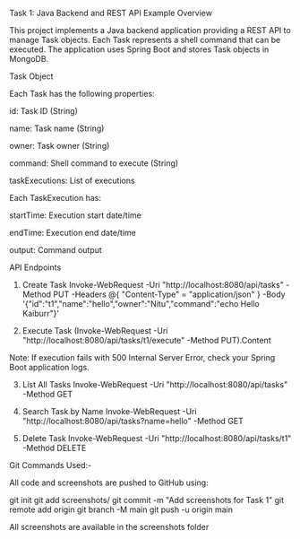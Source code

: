 Task 1: Java Backend and REST API Example
Overview

This project implements a Java backend application providing a REST API to manage Task objects. Each Task represents a shell command that can be executed.
The application uses Spring Boot and stores Task objects in MongoDB.

Task Object

Each Task has the following properties:

id: Task ID (String)

name: Task name (String)

owner: Task owner (String)

command: Shell command to execute (String)

taskExecutions: List of executions

Each TaskExecution has:

startTime: Execution start date/time

endTime: Execution end date/time

output: Command output

API Endpoints
1. Create Task
Invoke-WebRequest -Uri "http://localhost:8080/api/tasks" -Method PUT -Headers @{ "Content-Type" = "application/json" } -Body '{"id":"t1","name":"hello","owner":"Nitu","command":"echo Hello Kaiburr"}'

2. Execute Task
(Invoke-WebRequest -Uri "http://localhost:8080/api/tasks/t1/execute" -Method PUT).Content

Note: If execution fails with 500 Internal Server Error, check your Spring Boot application logs.

3. List All Tasks
Invoke-WebRequest -Uri "http://localhost:8080/api/tasks" -Method GET


4. Search Task by Name
Invoke-WebRequest -Uri "http://localhost:8080/api/tasks?name=hello" -Method GET


5. Delete Task
Invoke-WebRequest -Uri "http://localhost:8080/api/tasks/t1" -Method DELETE

Git Commands Used:-

All code and screenshots are pushed to GitHub using:

git init
git add screenshots/
git commit -m "Add screenshots for Task 1"
git remote add origin <your-github-repo-url>
git branch -M main
git push -u origin main

All screenshots are available in the screenshots folder
